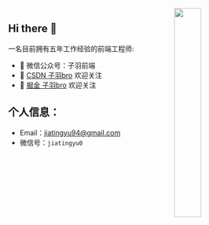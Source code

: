 <img align="right" width="33%" style="margin-bottom: 2em" src="https://owlbertsio-resized.s3.amazonaws.com/Popper.psd.full.png">

## Hi there 👋

一名目前拥有五年工作经验的前端工程师:

- 🔭 微信公众号：子羽前端
- 🌱 [CSDN 子羽bro](https://ziyus.blog.csdn.net/) 欢迎关注
- 🌱 [掘金 子羽bro](https://juejin.cn/user/3237443114372424) 欢迎关注

<!-- - 👯 I’m looking to collaborate on ...
- 🤔 [个人网站](http://jiatingyu.top)
- 💬 Ask me about ...
- 📫 How to reach me: ...
- 😄 Pronouns: ...
- ⚡ Fun fact: ... -->

## 个人信息：

- Email：jiatingyu94@gmail.com
- 微信号：`jiatingyu0`
